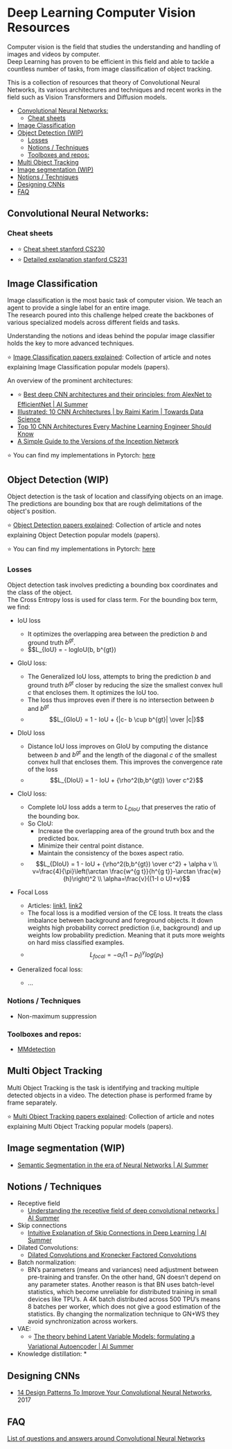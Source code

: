 # Deep Learning Computer Vision Resources <!-- omit from toc -->

Computer vision is the field that studies the understanding and handling of images and videos by computer.  
Deep Learning has proven to be efficient in this field and able to tackle a countless number of tasks, from image classification of object tracking. 

This is a collection of resources that theory of Convolutional Neural Networks, its various architectures and techniques and recent works in the field such as Vision Transformers and Diffusion models.

- [Convolutional Neural Networks:](#convolutional-neural-networks)
  - [Cheat sheets](#cheat-sheets)
- [Image Classification](#image-classification)
- [Object Detection (WIP)](#object-detection-wip)
  - [Losses](#losses)
  - [Notions / Techniques](#notions--techniques)
  - [Toolboxes and repos:](#toolboxes-and-repos)
- [Multi Object Tracking](#multi-object-tracking)
- [Image segmentation (WIP)](#image-segmentation-wip)
- [Notions / Techniques](#notions--techniques-1)
- [Designing CNNs](#designing-cnns)
- [FAQ](#faq)
 

## Convolutional Neural Networks:

### Cheat sheets
* ⭐ [Cheat sheet stanford CS230](https://stanford.edu/~shervine/teaching/cs-230/cheatsheet-convolutional-neural-networks)
* ⭐ [Detailed explanation stanford CS231](https://cs231n.github.io/convolutional-networks/)

<!-- ### Courses

* [coursera course](https://www.coursera.org/learn/convolutional-neural-networks?irclickid=WUyTrCUidxyNRpEy9e3E-XntUkAzwmXb102tWs0&irgwc=1&utm_medium=partners&utm_source=impact&utm_campaign=2757406&utm_content=b2c) -->



## Image Classification
Image classification is the most basic task of computer vision. We teach an agent to provide a single label for an entire image.  
The research poured into this challenge helped create the backbones of various specialized models across different fields and tasks.

Understanding the notions and ideas behind the popular image classifier holds the key to more advanced techniques.

⭐ [Image Classification papers explained](image-classification-papers.md): Collection of article and notes explaining Image Classification popular models (papers).


An overview of the prominent architectures:
  * ⭐ [Best deep CNN architectures and their principles: from AlexNet to EfficientNet | AI Summer](https://theaisummer.com/cnn-architectures/)
  * [Illustrated: 10 CNN Architectures | by Raimi Karim | Towards Data Science](https://towardsdatascience.com/illustrated-10-cnn-architectures-95d78ace614d)
  * [Top 10 CNN Architectures Every Machine Learning Engineer Should Know](https://towardsdatascience.com/top-10-cnn-architectures-every-machine-learning-engineer-should-know-68e2b0e07201)
  * [A Simple Guide to the Versions of the Inception Network](https://towardsdatascience.com/a-simple-guide-to-the-versions-of-the-inception-network-7fc52b863202)

⭐ You can find my implementations in Pytorch: [here](https://github.com/Darkmyter/Popular-models-implemented-in-Pytorch#image-classification)

## Object Detection (WIP)

Object detection is the task of location and classifying objects on an image. The predictions are bounding box that are rough delimitations of the object's position.

⭐ [Object Detection papers explained](object-detection-papers.md): Collection of article and notes explaining Object Detection popular models (papers).

⭐ You can find my implementations in Pytorch: [here](https://github.com/Darkmyter/Popular-models-implemented-in-Pytorch#object-detection)

### Losses
Object detection task involves predicting a bounding box coordinates and the class of the object.  
The Cross Entropy loss is used for class term.
For the bounding box term, we find:
* IoU loss
  * It optimizes the overlapping area between the prediction $b$ and ground truth $b^{gt}$.
  * $$L_{IoU} = - logIoU(b, b^{gt})
* GIoU loss:
  * The Generalized IoU loss, attempts to bring the prediction $b$ and ground truth $b^{gt}$ closer by reducing the size the smallest convex hull  $c$ that encloses them. It optimizes the IoU too. 
  * The loss thus improves even if there is no intersection between $b$ and $b^{gt}$
  * $$L_{GIoU} = 1 - IoU + {|c- b \cup b^{gt}| \over |c|}$$
* DIoU loss
  * Distance IoU loss improves on GIoU by computing the distance between $b$ and $b^{gt}$ and the length of the diagonal $c$ of the smallest convex hull  that encloses them. This improves the convergence rate of the loss 
  * $$L_{DIoU} = 1 - IoU + {\rho^2(b,b^{gt}) \over c^2}$$
* CIoU loss:
  * Complete IoU loss adds a term to $L_{DIoU}$ that preserves the ratio of the bounding box.
  * So CIoU:
    * Increase the overlapping area of the ground truth box and the predicted box.
    * Minimize their central point distance.
    * Maintain the consistency of the boxes aspect ratio.
  * $$L_{DIoU} = 1 - IoU + {\rho^2(b,b^{gt}) \over c^2} + \alpha v \\ v=\frac{4}{\pi}\left(\arctan \frac{w^{g t}}{h^{g t}}-\arctan \frac{w}{h}\right)^2 \\ \alpha=\frac{v}{(1-I o U)+v}$$

* Focal Loss
  * Articles: [link1](https://medium.com/visionwizard/understanding-focal-loss-a-quick-read-b914422913e7), [link2](https://www.analyticsvidhya.com/blog/2020/08/a-beginners-guide-to-focal-loss-in-object-detection/)
  * The focal loss is a modified version of the CE loss. It treats the class imbalance between background and foreground objects. It down weights high probability correct prediction (i.e, background) and up weights low probability prediction. Meaning that it puts more weights on hard miss classified examples.
  * $$L_{focal} = - \alpha_t (1 - p_t)^\gamma log(p_t)$$
* Generalized focal loss:
  * ...

### Notions / Techniques
* Non-maximum suppression

### Toolboxes and repos:
* [MMdetection](https://github.com/open-mmlab/mmdetection)


## Multi Object Tracking
Multi Object Tracking is the task is identifying and tracking multiple detected objects in a video. The detection phase is performed frame by frame separately.

⭐ [Multi Object Tracking papers explained](multi-object-tracking-papers.md): Collection of article and notes explaining Multi Object Tracking popular models (papers).

## Image segmentation (WIP)

* [Semantic Segmentation in the era of Neural Networks | AI Summer](https://theaisummer.com/Semantic_Segmentation/) 


## Notions / Techniques
* Receptive field
  * [Understanding the receptive field of deep convolutional networks | AI Summer](https://theaisummer.com/receptive-field/)
* Skip connections
  * [Intuitive Explanation of Skip Connections in Deep Learning | AI Summer ](https://theaisummer.com/skip-connections/)
* Dilated Convolutions:
  * [Dilated Convolutions and Kronecker Factored Convolutions](https://www.inference.vc/dilated-convolutions-and-kronecker-factorisation/)
* Batch normalization:
  * BN’s parameters (means and variances) need adjustment between pre-training and transfer. On the other hand, GN doesn’t depend on any parameter states. Another reason is that BN uses batch-level statistics, which become unreliable for distributed training in small devices like TPU’s. A 4K batch distributed across 500 TPU’s means 8 batches per worker, which does not give a good estimation of the statistics. By changing the normalization technique to GN+WS they avoid synchronization across workers.
* VAE:
  * ⭐ [The theory behind Latent Variable Models: formulating a Variational Autoencoder | AI Summer](https://theaisummer.com/latent-variable-models/)
* Knowledge distillation:
  * 


## Designing CNNs

* [14 Design Patterns To Improve Your Convolutional Neural Networks](https://medium.com/topbots/14-design-patterns-to-improve-your-convolutional-neural-networks-971bb388a082), 2017

## FAQ

[List of questions and answers around Convolutional Neural Networks](faq.md)




